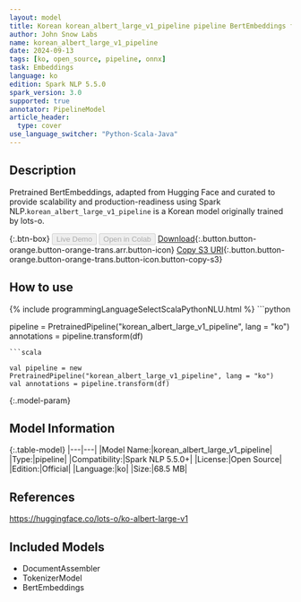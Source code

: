 ```yaml
---
layout: model
title: Korean korean_albert_large_v1_pipeline pipeline BertEmbeddings from lots-o
author: John Snow Labs
name: korean_albert_large_v1_pipeline
date: 2024-09-13
tags: [ko, open_source, pipeline, onnx]
task: Embeddings
language: ko
edition: Spark NLP 5.5.0
spark_version: 3.0
supported: true
annotator: PipelineModel
article_header:
  type: cover
use_language_switcher: "Python-Scala-Java"
---
```


## Description

Pretrained BertEmbeddings, adapted from Hugging Face and curated to provide scalability and production-readiness using Spark NLP.`korean_albert_large_v1_pipeline` is a Korean model originally trained by lots-o.

{:.btn-box}
<button class="button button-orange" disabled>Live Demo</button>
<button class="button button-orange" disabled>Open in Colab</button>
[Download](https://s3.amazonaws.com/auxdata.johnsnowlabs.com/public/models/korean_albert_large_v1_pipeline_ko_5.5.0_3.0_1726234369762.zip){:.button.button-orange.button-orange-trans.arr.button-icon}
[Copy S3 URI](s3://auxdata.johnsnowlabs.com/public/models/korean_albert_large_v1_pipeline_ko_5.5.0_3.0_1726234369762.zip){:.button.button-orange.button-orange-trans.button-icon.button-copy-s3}

## How to use



<div class="tabs-box" markdown="1">
{% include programmingLanguageSelectScalaPythonNLU.html %}
```python

pipeline = PretrainedPipeline("korean_albert_large_v1_pipeline", lang = "ko")
annotations =  pipeline.transform(df)   

```
```scala

val pipeline = new PretrainedPipeline("korean_albert_large_v1_pipeline", lang = "ko")
val annotations = pipeline.transform(df)

```
</div>

{:.model-param}
## Model Information

{:.table-model}
|---|---|
|Model Name:|korean_albert_large_v1_pipeline|
|Type:|pipeline|
|Compatibility:|Spark NLP 5.5.0+|
|License:|Open Source|
|Edition:|Official|
|Language:|ko|
|Size:|68.5 MB|

## References

https://huggingface.co/lots-o/ko-albert-large-v1

## Included Models

- DocumentAssembler
- TokenizerModel
- BertEmbeddings